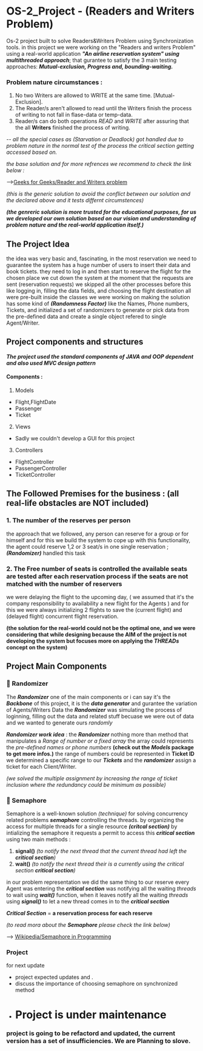 # OS-2_Project - (Readers and Writers Problem)

Os-2 project built to solve Readers&Writers Problem using Synchronization tools.
in this project we were working on the "Readers and writers Problem" using a real-world application
***"An airline reservation system" using multithreaded approach***;
that gurantee to satisfy the 3 main testing approaches: ***Mutual-exclusion, Progress and, bounding-waiting.***

### Problem nature circumstances :

1. No two Writers are allowed to WRITE at the same time. [Mutual-Exclusion].
2. The Reader/s aren't allowed to read until the Writers finish the process of writing to not fall in flase-data or
   temp-data.
3. Reader/s can do both operations _READ_ and _WRITE_ after assuring that the all **Writers** finished the process of
   writing.

-- *all the special cases as (Starvation or Deadlock) got handled due to problem nature in the normal test of the
process the critical section getting accessed based on.*

*the base solution and for more refrences we recommend to check the link below :*

-->[Geeks for Geeks/Reader and Writers problem](https://www.geeksforgeeks.org/readers-writers-problem-set-1-introduction-and-readers-preference-solution/)

*(this is the generic solution to avoid the conflict between our solution and the declared above and it tests differnt
circumstences)*

***(the genreric solution is more trusted for the educational purposes, for us we developed our own solution based on
our vision and
understanding of problem nature and the real-world application itself.)***

## The Project Idea

the idea was very basic and, fascinating, in the most reservation we need to guarantee the system has a huge number of
users to insert their data and book tickets.
they need to log in and then start to reserve the flight for the chosen place we cut down the system at the moment that
the requests are sent (reservation requests)
we skipped all the other processes before this like logging in, filling the data fields, and choosing the flight
destination all were pre-built inside the classes
we were working on making the solution has some kind of ***(Randomness Factor)*** like the Names, Phone numbers,
Tickets, and initialized a set of randomizers to generate or
pick data from the pre-defined data and create a single object refered to single Agent/Writer.

## Project components and structures

***The project used the standard components of JAVA and OOP dependent and also used MVC design pattern***

#### Components :

1. Models

- Flight,FlightDate
- Passenger
- Ticket

2. Views

- Sadly we couldn't develop a GUI for this project

3. Controllers

- FlightController
- PassengerController
- TicketController

## The Followed Premises for the business : (all real-life obstacles are NOT included)

### 1. The number of the reserves per person

the approach that we followed, any person can reserve for a group or for himself and for this we build the system to
cope up with this functionality, the agent
could reserve 1,2 or 3 seat/s in one single reservation ; ***(Randomizer)*** handled this task

### 2. The Free number of seats is controlled the available seats are tested after each reservation process if the seats are not matched with the number of reservers

we were delaying the flight to the upcoming day, ( we assumed that it's the company responsibility to availability a new
flight for the Agents )
and for this we were always initializing 2 flights to save the (current flight) and (delayed flight) concurrent flight
reservation.

**(the solution for the real-world could not be the optimal one, and we were considering that while designing because
the AIM of the project is not developing the system but focuses more on applying the ***THREADs*** concept on the
system)**

## Project Main Components

### 🔘 Randomizer

The ***Randomizer*** one of the main components or i can say it's the ***Backbone*** of this project, it is the
***data generator*** and gurantee the variation of Agents/Writers Data the ***Randomizer*** was simulating the process
of loginning, filling out the data and related stuff becuase we were out of data and we wanted to generate ours
*randomly*

***Randomizer work idea*** : the ***Randomizer*** nothing more than method that manipulates a *Range of number or a
fixed array* the array could represents the *pre-defined names or phone numbers* **(check out the ***Models*** package
to get more infos.)** the range of numbers could be represented in **Ticket ID** we determined a specific range to our
***Tickets*** and the ***randomizer*** assign a ticket for each Client/Writer.

*(we solved the multiple assignment by increasing the range of ticket inclusion where the redundancy could be minimum as
possible)*

### 🔘 Semaphore

Semaphore is a well-known solution *(technique)* for solving concurrency related problems ***semaphore*** controlling
the threads.
by organizing the access for multiple threads for a single resource ***(critcal section)*** by intializing the semaphore
it requests a permit to access this ***critical section*** using two main methods :

1. **signal()** *(to notify the next thread that the current thread had left the ***critical section***)*
2. **wait()** *(to notify the next thread their is a currently using the critical section ***critical section***)*

in our problem representation we did the same thing to our reserve every Agent was entering the ***critical section***
was notifying all the waiting *threads* to wait using ***wait()*** function, when it leaves notify all the waiting
*threads* using ***signal()***  to let a new thread comes in to the ***critical section***

***Critical Section*** = **a reservation process for each reserve**

*(to read mora about the ***Semaphore*** please check the link below)*

--> [Wikipedia/Semaphore in Programming](https://en.wikipedia.org/wiki/Semaphore_(programming))

### Project

for next update

+ project expected updates and .
+ discuss the importance of choosing semaphore on synchronized method
+ Project is under maintenance
  =======

### project is going to be refactord and updated, the current version has a set of insufficiencies. We are Planning to slove.

